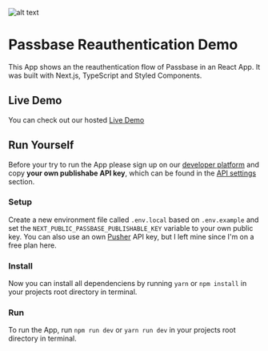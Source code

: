 ![alt text](https://passbase.com/assets-v2/images/meta.jpg "Passbase Header")

# Passbase Reauthentication Demo

This App shows an the reauthentication flow of Passbase in an React App. It was built with Next.js, TypeScript and Styled Components.

## Live Demo

You can check out our hosted [Live Demo](https://passbase-reauth.herokuapp.com/)

## Run Yourself

Before your try to run the App please sign up on our [developer platform](https://app.passbase.com/signup) and copy **your own publishabe API key**, which can be found in the [API settings](https://app.passbase.com/settings/api) section.

### Setup

Create a new environment file called `.env.local` based on `.env.example` and set the `NEXT_PUBLIC_PASSBASE_PUBLISHABLE_KEY` variable to your own public key. You can also use an own [Pusher](https://pusher.com/) API key, but I left mine since I'm on a free plan here. 

### Install

Now you can install all dependenciens by running `yarn` or `npm install` in your projects root directory in terminal.

### Run

To run the App, run `npm run dev` or `yarn run dev` in your projects root directory in terminal.
